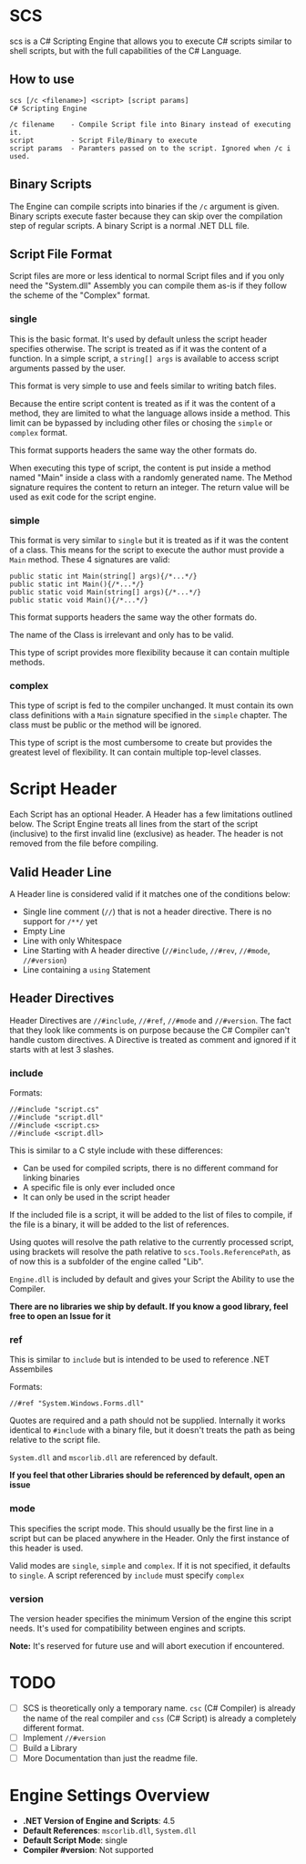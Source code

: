 # SCS

scs is a C# Scripting Engine that allows you to execute C# scripts similar to shell scripts,
but with the full capabilities of the C# Language.

## How to use

	scs [/c <filename>] <script> [script params]
	C# Scripting Engine

	/c filename    - Compile Script file into Binary instead of executing it.
	script         - Script File/Binary to execute
	script params  - Paramters passed on to the script. Ignored when /c i used.

## Binary Scripts

The Engine can compile scripts into binaries if the `/c` argument is given.
Binary scripts execute faster because they can skip over the compilation step of regular scripts.
A binary Script is a normal .NET DLL file.

## Script File Format

Script files are more or less identical to normal Script files
and if you only need the "System.dll" Assembly you can compile them as-is if they follow the scheme of the "Complex" format.

### single

This is the basic format. It's used by default unless the script header specifies otherwise.
The script is treated as if it was the content of a function.
In a simple script, a `string[] args` is available to access script arguments passed by the user.

This format is very simple to use and feels similar to writing batch files.

Because the entire script content is treated as if it was the content of a method,
they are limited to what the language allows inside a method.
This limit can be bypassed by including other files or chosing the `simple` or `complex` format.

This format supports headers the same way the other formats do.

When executing this type of script,
the content is put inside a method named "Main" inside a class with a randomly generated name.
The Method signature requires the content to return an integer.
The return value will be used as exit code for the script engine.

### simple

This format is very similar to `single` but it is treated as if it was the content of a class.
This means for the script to execute the author must provide a `Main` method.
These 4 signatures are valid:

    public static int Main(string[] args){/*...*/}
    public static int Main(){/*...*/}
    public static void Main(string[] args){/*...*/}
    public static void Main(){/*...*/}

This format supports headers the same way the other formats do.

The name of the Class is irrelevant and only has to be valid.

This type of script provides more flexibility because it can contain multiple methods.

### complex

This type of script is fed to the compiler unchanged.
It must contain its own class definitions with a `Main` signature specified in the `simple` chapter.
The class must be public or the method will be ignored.

This type of script is the most cumbersome to create but provides the greatest level of flexibility.
It can contain multiple top-level classes.

# Script Header

Each Script has an optional Header.
A Header has a few limitations outlined below.
The Script Engine treats all lines from the start of the script (inclusive) to the first invalid line (exclusive) as header.
The header is not removed from the file before compiling.

## Valid Header Line

A Header line is considered valid if it matches one of the conditions below:

- Single line comment (`//`) that is not a header directive. There is no support for `/**/` yet
- Empty Line
- Line with only Whitespace
- Line Starting with A header directive (`//#include`, `//#rev`, `//#mode`, `//#version`)
- Line containing a `using` Statement

## Header Directives

Header Directives are `//#include`, `//#ref`, `//#mode` and `//#version`.
The fact that they look like comments is on purpose because the C# Compiler can't handle custom directives.
A Directive is treated as comment and ignored if it starts with at lest 3 slashes.

### include

Formats:

    //#include "script.cs"
    //#include "script.dll"
    //#include <script.cs>
    //#include <script.dll>

This is similar to a C style include with these differences:

- Can be used for compiled scripts, there is no different command for linking binaries
- A specific file is only ever included once
- It can only be used in the script header

If the included file is a script, it will be added to the list of files to compile,
if the file is a binary, it will be added to the list of references.

Using quotes will resolve the path relative to the currently processed script,
using brackets will resolve the path relative to `scs.Tools.ReferencePath`,
as of now this is a subfolder of the engine called "Lib".

`Engine.dll` is included by default and gives your Script the Ability to use the Compiler.

**There are no libraries we ship by default. If you know a good library,
feel free to open an Issue for it**

### ref

This is similar to `include` but is intended to be used to reference .NET Assembiles

Formats:

    //#ref "System.Windows.Forms.dll"

Quotes are required and a path should not be supplied.
Internally it works identical to `#include` with a binary file,
but it doesn't treats the path as being relative to the script file.

`System.dll` and `mscorlib.dll` are referenced by default.

**If you feel that other Libraries should be referenced by default, open an issue**

### mode

This specifies the script mode.
This should usually be the first line in a script but can be placed anywhere in the Header.
Only the first instance of this header is used.

Valid modes are `single`, `simple` and `complex`.
If it is not specified, it defaults to `single`.
A script referenced by `include` must specify `complex`

### version

The version header specifies the minimum Version of the engine this script needs.
It's used for compatibility between engines and scripts.

**Note:** It's reserved for future use and will abort execution if encountered.

# TODO

- [ ] SCS is theoretically only a temporary name. `csc` (C# Compiler) is already the name of the real compiler and
`css` (C# Script) is already a completely different format.
- [ ] Implement `//#version`
- [ ] Build a Library
- [ ] More Documentation than just the readme file.

# Engine Settings Overview

- **.NET Version of Engine and Scripts**: 4.5
- **Default References**: `mscorlib.dll`, `System.dll`
- **Default Script Mode**: single
- **Compiler #version**: Not supported

